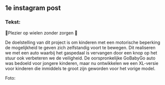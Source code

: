## 1e instagram post
### Tekst:
🚗Plezier op wielen zonder zorgen 🚗

De doelstelling van dit project is om kinderen met een motorische beperking de mogelijkheid te geven zich zelfstandig voort te bewegen. Dit realiseren we met een auto waarbij het gaspedaal is vervangen door een knop op het stuur ook verbeteren we de veiligheid. De oorspronkelijke GoBabyGo auto was bedoeld voor jongere kinderen, maar nu ontwikkelen we een XL-versie voor kinderen die inmiddels te groot zijn geworden voor het vorige model.

Foto: 

